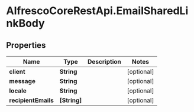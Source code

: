 # AlfrescoCoreRestApi.EmailSharedLinkBody

## Properties
Name | Type | Description | Notes
------------ | ------------- | ------------- | -------------
**client** | **String** |  | [optional] 
**message** | **String** |  | [optional] 
**locale** | **String** |  | [optional] 
**recipientEmails** | **[String]** |  | [optional] 



